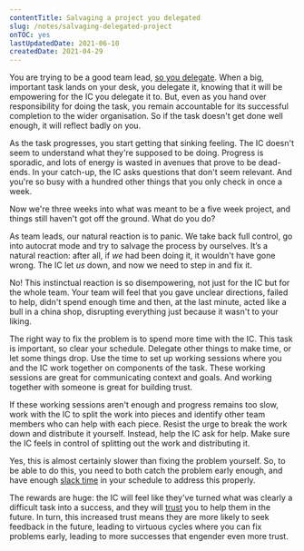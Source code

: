 ```yaml
---
contentTitle: Salvaging a project you delegated
slug: /notes/salvaging-delegated-project
onTOC: yes
lastUpdatedDate: 2021-06-10
createdDate: 2021-04-29
---
```


You are trying to be a good team lead, [so you delegate](/notes/delegating-benefits). When a big, important task lands on your desk, you delegate it, knowing that it will be empowering for the IC you delegate it to. But, even as you hand over responsibility for doing the task, you remain accountable for its successful completion to the wider organisation. So if the task doesn't get done well enough, it will reflect badly on you.

As the task progresses, you start getting that sinking feeling. The IC doesn't seem to understand what they're supposed to be doing. Progress is sporadic, and lots of energy is wasted in avenues that prove to be dead-ends. In your catch-up, the IC asks questions that don't seem relevant. And you're so busy with a hundred other things that you only check in once a week.

Now we're three weeks into what was meant to be a five week project, and things still haven't got off the ground. What do you do?

As team leads, our natural reaction is to panic. We take back full control, go into autocrat mode and try to salvage the process by ourselves. It’s a natural reaction: after all, if *we* had been doing it, it wouldn't have gone wrong. The IC let *us* down, and now we need to step in and fix it.

No! This instinctual reaction is so disempowering, not just for the IC but for the whole team. Your team will feel that you gave unclear directions, failed to help, didn't spend enough time and then, at the last minute, acted like a bull in a china shop, disrupting everything just because it wasn't to your liking.

The right way to fix the problem is to spend more time with the IC. This task is important, so clear your schedule. Delegate other things to make time, or let some things drop. Use the time to set up working sessions where you and the IC work together on components of the task. These working sessions are great for communicating context and goals. And working together with someone is great for building trust.

If these working sessions aren't enough and progress remains too slow, work with the IC to split the work into pieces and identify other team members who can help with each piece. Resist the urge to break the work down and distribute it yourself. Instead, help the IC ask for help. Make sure the IC feels in control of splitting out the work and distributing it.

Yes, this is almost certainly slower than fixing the problem yourself. So, to be able to do this, you need to both catch the problem early enough, and have enough [slack time](/notes/slack-makes-better-leaders) in your schedule to address this properly.

The rewards are huge: the IC will feel like they've turned what was clearly a difficult task into a success, and they will [trust](/notes/what-is-trust) you to help them in the future. In turn, this increased trust means they are more likely to seek feedback in the future, leading to virtuous cycles where you can fix problems early, leading to more successes that engender even more trust.

